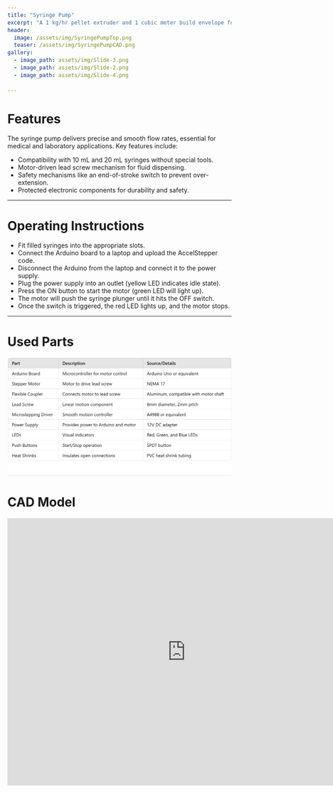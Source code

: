 ```yaml
---
title: "Syringe Pump"
excerpt: "A 1 kg/hr pellet extruder and 1 cubic meter build envelope for printing furniture."
header:
  image: /assets/img/SyringePumpTop.png
  teaser: /assets/img/SyringePumpCAD.png
gallery:
  - image_path: assets/img/Slide-3.png
  - image_path: assets/img/Slide-2.png
  - image_path: assets/img/Slide-4.png
   
---
```

# Features

The syringe pump delivers precise and smooth flow rates, essential for medical and laboratory applications. Key features include:
* Compatibility with 10 mL and 20 mL syringes without special tools.
* Motor-driven lead screw mechanism for fluid dispensing.
* Safety mechanisms like an end-of-stroke switch to prevent over-extension.
* Protected electronic components for durability and safety.

---
# Operating Instructions

* Fit filled syringes into the appropriate slots.
* Connect the Arduino board to a laptop and upload the AccelStepper code.
* Disconnect the Arduino from the laptop and connect it to the power supply.
* Plug the power supply into an outlet (yellow LED indicates idle state).
* Press the ON button to start the motor (green LED will light up).
* The motor will push the syringe plunger until it hits the OFF switch.
* Once the switch is triggered, the red LED lights up, and the motor stops.

---
# Used Parts
<img src="/assets/img/PartTable.png" >


# CAD Model
<iframe src="https://myhub.autodesk360.com/ue2df0af5/shares/public/SH35dfcQT936092f0e437224cd558fdcdc2f?mode=embed" width="800" height="600" allowfullscreen="true" webkitallowfullscreen="true" mozallowfullscreen="true"  frameborder="0"></iframe>


